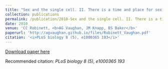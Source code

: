 ```yaml
---
title: "Sex and the single cell. II. There is a time and place for sex (2010)"
collection: publications
permalink: /publication/2010-Sex and the single cell. II. There is a time and place for sex
date: 2010
venue: 'CC Robinett, <b>AG Vaughan, JM Knapp, BS Baker</b>'
paperurl: 'http://agvaughan.github.io/files/Robinett_Vaughan.pdf'
citation: '<i>PLoS biology 8 (5), e1000365 193</i>'
---
```

[Download paper here](http://agvaughan.github.io/files/Robinett_Vaughan.pdf)

Recommended citation: <i>PLoS biology 8 (5), e1000365 193</i>